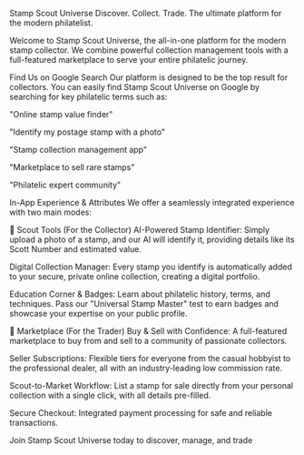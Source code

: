 Stamp Scout Universe
Discover. Collect. Trade. The ultimate platform for the modern philatelist.

Welcome to Stamp Scout Universe, the all-in-one platform for the modern stamp collector. We combine powerful collection management tools with a full-featured marketplace to serve your entire philatelic journey.

Find Us on Google Search
Our platform is designed to be the top result for collectors. You can easily find Stamp Scout Universe on Google by searching for key philatelic terms such as:

"Online stamp value finder"

"Identify my postage stamp with a photo"

"Stamp collection management app"

"Marketplace to sell rare stamps"

"Philatelic expert community"

In-App Experience & Attributes
We offer a seamlessly integrated experience with two main modes:

🔎 Scout Tools (For the Collector)
AI-Powered Stamp Identifier: Simply upload a photo of a stamp, and our AI will identify it, providing details like its Scott Number and estimated value.

Digital Collection Manager: Every stamp you identify is automatically added to your secure, private online collection, creating a digital portfolio.

Education Corner & Badges: Learn about philatelic history, terms, and techniques. Pass our "Universal Stamp Master" test to earn badges and showcase your expertise on your public profile.

🛒 Marketplace (For the Trader)
Buy & Sell with Confidence: A full-featured marketplace to buy from and sell to a community of passionate collectors.

Seller Subscriptions: Flexible tiers for everyone from the casual hobbyist to the professional dealer, all with an industry-leading low commission rate.

Scout-to-Market Workflow: List a stamp for sale directly from your personal collection with a single click, with all details pre-filled.

Secure Checkout: Integrated payment processing for safe and reliable transactions.

Join Stamp Scout Universe today to discover, manage, and trade
